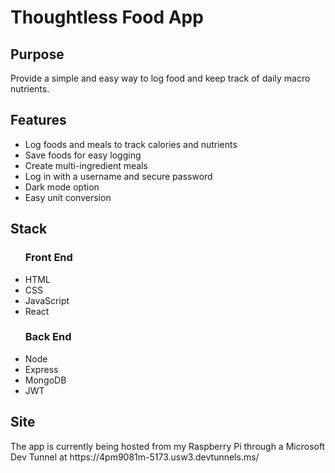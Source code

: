 <h1>Thoughtless Food App</h1>
<h2>Purpose</h2>
Provide a simple and easy way to log food and keep track of daily macro nutrients.

<h2>Features</h2>
<ul>
  <li>Log foods and meals to track calories and nutrients</li>
  <li>Save foods for easy logging</li>
  <li>Create multi-ingredient meals</li>
  <li>Log in with a username and secure password</li>
  <li>Dark mode option</li>
  <li>Easy unit conversion</li>
</ul>

<h2>Stack</h2>
<ul>
  <h3>Front End</h3>
  <li>HTML</li>
  <li>CSS</li>
  <li>JavaScript</li>
  <li>React</li>
  <h3>Back End</h3>
  <li>Node</li>
  <li>Express</li>
  <li>MongoDB</li>
  <li>JWT</li>
</ul>

<h2>Site</h2>
The app is currently being hosted from my Raspberry Pi through a Microsoft Dev Tunnel at https://4pm9081m-5173.usw3.devtunnels.ms/

